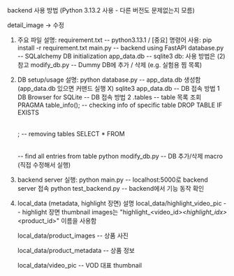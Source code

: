 backend 사용 방법 (Python 3.13.2 사용 - 다른 버전도 문제없는지 모름)

detail_image -> 수정


1. 주요 파일 설명:
requirement.txt -- python3.13.1 / 
[중요] 명령어 사용: pip install -r requirement.txt
main.py         -- backend using FastAPI
database.py     -- SQLalchemy DB initialization 
app_data.db     -- sqlite3 db: 사용 방법은 (2) 참고
modify_db.py    -- Dummy DB에 추가 / 삭제 (e.g. 실험용 찜 목록)


2. DB setup/usage 설명:
python database.py                   -- app_data.db 생성함 (app_data.db 있으면 커맨드 실행 X)
sqlite3 app_data.db                  -- DB 접속 방법 1
DB Browser for SQLite                -- DB 접속 방법 2
.tables                              -- table 목록 조회
PRAGMA table_info(<table>);          -- checking info of specific table
DROP TABLE IF EXISTS <table>;        -- removing tables
SELECT * FROM <table>                -- find all entries from table
python modify_db.py                  -- DB 추가/삭제 macro (직접 수정해서 실행)

3. backend server 실행:
python main.py -- localhost:5000로 backend server 접속
python test_backend.py -- backend에서 기능 동작 확인

4. local_data (metadata, highlight 장면) 설명
local_data/highlight_video_pic  -- highlight 장면 thumbnail
images는 "highlight_<video_id>_<highlight_idx>_<product_id>" 이름을 사용함

local_data/product_images       -- 상품 사진

local_data/product_metadata     -- 상품 정보

local_data/video_pic            -- VOD 대표 thumbnail 